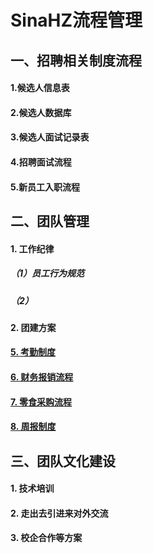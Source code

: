 # SinaHZ流程管理
## 一、招聘相关制度流程
#### 1.候选人信息表
#### 2.候选人数据库
#### 3.候选人面试记录表
#### 4.招聘面试流程
#### 5.新员工入职流程
## 二、团队管理
####  1. 工作纪律
##### （1）员工行为规范
##### （2）
####  2. 团建方案
#### [ 5. 考勤制度](https://github.com/zzpt/SinaHZ/blob/master/teamManage/%E8%80%83%E5%8B%A4%E5%88%B6%E5%BA%A6.md)
#### [ 6. 财务报销流程](https://github.com/zzpt/SinaHZ/blob/master/teamManage/%E8%B4%A2%E5%8A%A1%E6%8A%A5%E9%94%80%E6%B5%81%E7%A8%8B.md)
#### [ 7. 零食采购流程](https://github.com/zzpt/SinaHZ/blob/master/teamManage/%E9%9B%B6%E9%A3%9F%E9%87%87%E8%B4%AD%E6%B5%81%E7%A8%8B.md)
#### [ 8. 周报制度](https://github.com/zzpt/SinaHZ/blob/master/teamManage/%E5%91%A8%E6%8A%A5%E5%88%B6%E5%BA%A6.md)
## 三、团队文化建设
#### 1. 技术培训
#### 2. 走出去引进来对外交流
#### 3. 校企合作等方案
